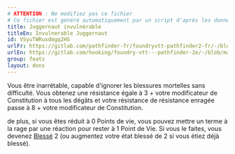 ```yaml
---
# ATTENTION : Ne modifiez pas ce fichier
# Ce fichier est généré automatiquement par un script d'après les données du module Foundry VTT officiel et de sa traduction
title: Juggernaut invulnérable
titleEn: Invulnerable Juggernaut
id: VSyuTWRuxdmgq2HS
urlFr: https://gitlab.com/pathfinder-fr/foundryvtt-pathfinder2-fr/-/blob/master/data/feats/VSyuTWRuxdmgq2HS.htm
urlEn: https://gitlab.com/hooking/foundry-vtt---pathfinder-2e/-/blob/master/packs/data/feats.db/invulnerable-juggernaut.json
group: feats
layout: dons
---
```

<span>Vous être inarrétable, capable d'ignorer les blessures mortelles sans difficulté. Vous obtenez une résistance égale à 3 + votre modificateur de Constitution à tous les dégâts et votre résistance de résistance enragée passe à 8 + votre modificateur de Constitution.  


<span>de plus, si vous êtes réduit à 0 Points de vie, vous pouvez mettre un terme à la rage par une réaction pour rester à 1 Point de Vie. Si vous le faites, vous devenez  [Blessé](../conditions/blessé.md) 2 (ou augmentez votre état blessé de 2 si vous étiez déjà blessé). 


